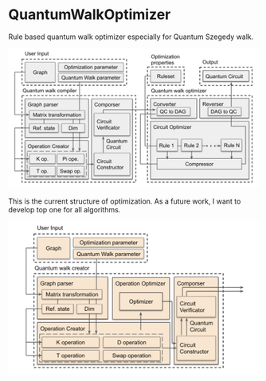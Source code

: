
# QuantumWalkOptimizer

Rule based quantum walk optimizer especially for Quantum Szegedy walk.

![structure](./image/structure.png)

This is the current structure of optimization.
As a future work, I want to develop top one for all algorithms.

![structure2](./image/structure2.png)
